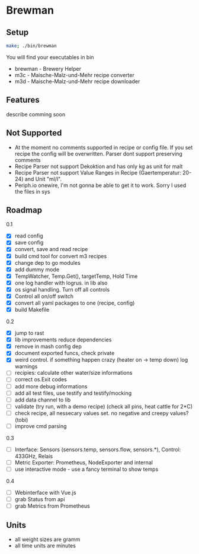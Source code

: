 # Brewman

## Setup

```bash
make; ./bin/brewman
```

You will find your executables in bin

- brewman - Brewery Helper
- m3c - Maische-Malz-und-Mehr recipe converter
- m3d - Maische-Malz-und-Mehr recipe downloader

## Features

describe comming soon

## Not Supported

- At the moment no comments supported in recipe or config file. If you set recipe the config will be overwritten. Parser dont support preserving comments
- Recipe Parser not support Dekoktion and has only kg as unit for malt
- Recipe Parser not support Value Ranges in Recipe (Gaertemperatur: 20-24) and Unit "ml/l".
- Periph.io onewire, I'm not gonna be able to get it to work. Sorry I used the files in sys

## Roadmap

0.1

- [x] read config
- [x] save config
- [x] convert, save and read recipe
- [x] build cmd tool for convert m3 recipes
- [x] change dep to go modules
- [x] add dummy mode
- [x] TempWatcher, Temp.Get(), targetTemp, Hold Time
- [x] one log handler with logrus. in lib also
- [x] os signal handling. Turn off all controls
- [x] Control all on/off switch
- [x] convert all yaml packages to one (recipe, config)
- [x] build Makefile

0.2

- [x] jump to rast
- [x] lib improvements reduce dependencies
- [x] remove in mash config dep
- [x] document exported funcs, check private
- [x] weird control. if something happen crazy (heater on -> temp down) log warnings
- [ ] recipies: calculate other water/size informations
- [ ] correct os.Exit codes
- [ ] add more debug informations
- [ ] add all test files, use testify and testify/mocking
- [ ] add data channel to lib
- [ ] validate (try run, with a demo recipe) (check all pins, heat cattle for 2*C)
- [ ] check recipe, all nessecary values set. no negative and creepy values? (tobi)
- [ ] improve cmd parsing

0.3

- [ ] Interface: Sensors (sensors.temp, sensors.flow, sensors.*), Control: 433GHz, Relais
- [ ] Metric Exporter: Prometheus, NodeExporter and internal
- [ ] use interactive mode - use a fancy terminal to show temps

0.4

- [ ] Webinterface with Vue.js
- [ ] grab Status from api
- [ ] grab Metrics from Prometheus

## Units

- all weight sizes are gramm
- all time units are minutes
